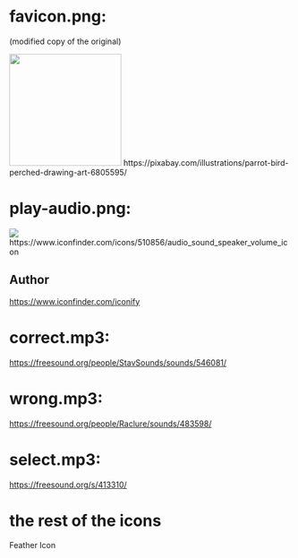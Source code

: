 # favicon.png: 
(modified copy of the original)

<img src="favicon.png" height="200px"/>
https://pixabay.com/illustrations/parrot-bird-perched-drawing-art-6805595/

# play-audio.png:

<img src="play-audio.png"/>
https://www.iconfinder.com/icons/510856/audio_sound_speaker_volume_icon

## Author
https://www.iconfinder.com/iconify

# correct.mp3:
<audio src="correct.mp3">Audio</audio>

https://freesound.org/people/StavSounds/sounds/546081/

# wrong.mp3:
https://freesound.org/people/Raclure/sounds/483598/

# select.mp3:
https://freesound.org/s/413310/

# the rest of the icons

Feather Icon
